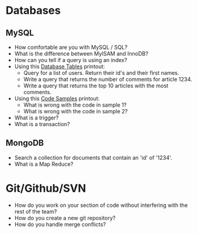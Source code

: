 # Databases

## MySQL

* How comfortable are you with MySQL / SQL?
* What is the difference between MyISAM and InnoDB?
* How can you tell if a query is using an index?
* Using this <a href="https://github.com/codazoda/notes/blob/master/DatabaseTables.md">Database Tables</a> printout:
    * Query for a list of users. Return their id's and their first names.
    * Write a query that returns the number of comments for article 1234.
    * Write a query that returns the top 10 articles with the most comments.
* Using this <a href="https://github.com/codazoda/notes/blob/master/CodeSamples.md">Code Samples</a> printout:
    * What is wrong with the code in sample 1?
    * What is wrong with the code in sample 2?
* What is a trigger?
* What is a transaction?

## MongoDB

* Search a collection for documents that contain an 'id' of '1234'.
* What is a Map Reduce?

# Git/Github/SVN

* How do you work on your section of code without interfering with the rest of the team?
* How do you create a new git repository?
* How do you handle merge conflicts?
